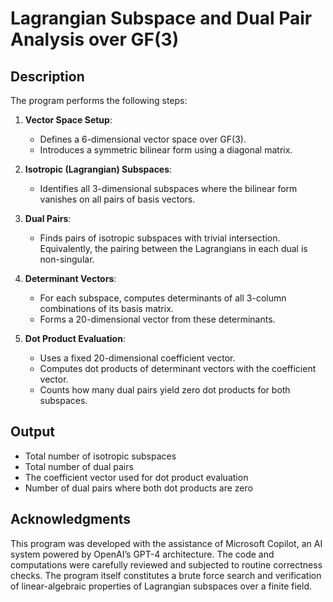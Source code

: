 # Lagrangian Subspace and Dual Pair Analysis over GF(3)

##  Description

The program performs the following steps:

1. **Vector Space Setup**:
   - Defines a 6-dimensional vector space over GF(3).
   - Introduces a symmetric bilinear form using a diagonal matrix.

2. **Isotropic (Lagrangian) Subspaces**:
   - Identifies all 3-dimensional subspaces where the bilinear form vanishes on all pairs of basis vectors.

3. **Dual Pairs**:
   - Finds pairs of isotropic subspaces with trivial intersection. Equivalently, the pairing between the Lagrangians in each dual is non-singular. 

4. **Determinant Vectors**:
   - For each subspace, computes determinants of all 3-column combinations of its basis matrix.
   - Forms a 20-dimensional vector from these determinants.

5. **Dot Product Evaluation**:
   - Uses a fixed 20-dimensional coefficient vector.
   - Computes dot products of determinant vectors with the coefficient vector.
   - Counts how many dual pairs yield zero dot products for both subspaces.


##  Output

- Total number of isotropic subspaces
- Total number of dual pairs 
- The coefficient vector used for dot product evaluation
- Number of dual pairs where both dot products are zero

## Acknowledgments
This program was developed with the assistance of Microsoft Copilot, an AI system powered by OpenAI’s GPT-4 architecture. The code and computations were carefully reviewed and subjected to routine correctness checks. The program itself constitutes a brute force search and verification of linear-algebraic properties of Lagrangian subspaces over a finite field.

